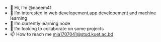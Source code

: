 - 👋 Hi, I’m @naeem41
- 👀 I’m interested in web developement,app developement and machine learning
- 🌱 I’m currently learning node
- 💞️ I’m looking to collaborate on some projects
- 📫 How to reach me mia1707041@stud.kuet.ac.bd

<!---
naeemmia2021/naeemmia2021 is a ✨ special ✨ repository because its `README.md` (this file) appears on your GitHub profile.
You can click the Preview link to take a look at your changes.
--->
